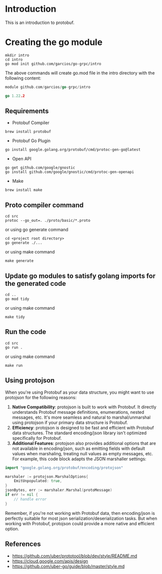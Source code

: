 # Introduction
This is an introduction to protobuf.

# Creating the go module
```shell
mkdir intro
cd intro
go mod init github.com/garcios/go-grpc/intro
```
The above commands will create go.mod file in the intro directory with the following content:
```go
module github.com/garcios/go-grpc/intro

go 1.22.2
```


## Requirements

- Protobuf Compiler
```shell
brew install protobuf
```

- Protobuf Go Plugin
```shell
go install google.golang.org/protobuf/cmd/protoc-gen-go@latest
```

- Open API
```shell
go get github.com/google/gnostic
go install github.com/google/gnostic/cmd/protoc-gen-openapi
```

- Make
```shell
brew install make
```

## Proto compiler command
```shell
cd src
protoc --go_out=. ./proto/basic/*.proto
```

or using go generate command
```shell
cd <project root directory>
go generate ./...
```

or using make command
```shell
make generate
```

## Update go modules to satisfy golang imports for the generated code
```shell
cd ..
go mod tidy
```

or using make command
```shell
make tidy
```

## Run the code
```shell
cd src
go run .
```

or using make command
```shell
make run
```

## Using protojson
When you're using Protobuf as your data structure, you might want to use protojson for the following reasons:
1. __Native Compatibility__: protojson is built to work with Protobuf. It directly understands Protobuf message 
definitions, enumerations, nested messages, etc. It's more seamless and natural to marshal/unmarshal using protojson 
if your primary data structure is Protobuf.
2. __Efficiency__: protojson is designed to be fast and efficient with Protobuf data structures. The standard 
encoding/json library isn't optimized specifically for Protobuf.
3. __Additional Features__: protojson also provides additional options that are not available in encoding/json, 
such as emitting fields with default values when marshaling, treating null values as empty messages, etc. For example, 
this code block adapts the JSON marshaller settings:

```go
import "google.golang.org/protobuf/encoding/protojson"

marshaler := protojson.MarshalOptions{
	EmitUnpopulated: true,
}
jsonBytes, err := marshaler.Marshal(protoMessage)
if err != nil {
	// handle error
}
```
Remember, if you're not working with Protobuf data, then encoding/json is perfectly suitable for most json 
serialization/deserialization tasks. But when working with Protobuf, protojson could provide a more native and efficient
option.


## References
- https://github.com/uber/prototool/blob/dev/style/README.md
- https://cloud.google.com/apis/design
- https://github.com/uber-go/guide/blob/master/style.md